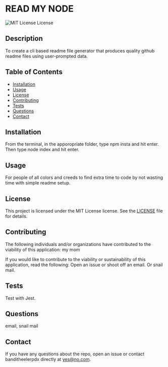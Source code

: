 
# READ MY NODE

![MIT License License](https://img.shields.io/badge/license-MIT%20License-blue.svg)
      
## Description
      
To create a cli based readme file generator that produces quality github readme files using user-prompted data.
      
## Table of Contents
      
- [Installation](https://github.com/banditheelerpdx/read-my-node#installation)
- [Usage](https://github.com/banditheelerpdx/read-my-node#usage)
- [License](https://github.com/banditheelerpdx/read-my-node#license)
- [Contributing](https://github.com/banditheelerpdx/read-my-node#contributing)
- [Tests](https://github.com/banditheelerpdx/read-my-node#tests)
- [Questions](https://github.com/banditheelerpdx/read-my-node#questions)
- [Contact](https://github.com/banditheelerpdx/read-my-node#contact)

## Installation
      
From the terminal, in the apporopriate folder, type npm insta and hit enter.  Then type node index and hit enter.
      
## Usage
      
For people of all colors and creeds to find extra time to code by not wasting time with simple readme setup.
      
## License
      
This project is licensed under the MIT License license. See the [LICENSE](https://opensource.org/licenses/MIT) file for details.
      
## Contributing
      
The following individuals and/or organizations have contributed to the viability of this application:
my mom

If you would like to contribute to the viability or sustainability of this application, read the following:
Open an issue or shoot off an email.  Or snail mail.
      
## Tests
      
Test with Jest.
      
## Questions
      
email, snail mail
      
## Contact
      
If you have any questions about the repo, open an issue or contact banditheelerpdx directly at yes@no.com.
      